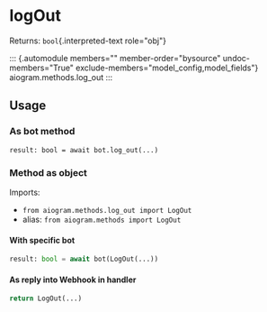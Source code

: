 # logOut

Returns: `bool`{.interpreted-text role="obj"}

::: {.automodule members="" member-order="bysource" undoc-members="True" exclude-members="model_config,model_fields"}
aiogram.methods.log_out
:::

## Usage

### As bot method

``` 
result: bool = await bot.log_out(...)
```

### Method as object

Imports:

-   `from aiogram.methods.log_out import LogOut`
-   alias: `from aiogram.methods import LogOut`

#### With specific bot

``` python
result: bool = await bot(LogOut(...))
```

#### As reply into Webhook in handler

``` python
return LogOut(...)
```
